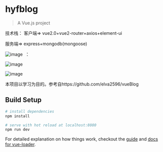 # hyfblog

> A Vue.js project

技术栈：
客户端=> vue2.0+vue2-router+axios+element-ui

服务端=> express+mongodb(mongoose)

![image](https://github.com/hyfdabaoge/hyfblog/blob/master/screenshots/Video_2017-06-06_112919_20170606120005.gif?raw=true)  ： 

![image](https://github.com/hyfdabaoge/hyfblog/blob/master/screenshots/Video_2017-06-06_113206_20170606120521.gif?raw=true)

![image](https://github.com/hyfdabaoge/hyfblog/blob/master/screenshots/Video_2017-06-06_113455_20170606120748.gif?raw=true)

本项目以学习为目的。参考自https://github.com/elva2596/vueBlog
## Build Setup

``` bash
# install dependencies
npm install

# serve with hot reload at localhost:8080
npm run dev


```

For detailed explanation on how things work, checkout the [guide](http://vuejs-templates.github.io/webpack/) and [docs for vue-loader](http://vuejs.github.io/vue-loader).
